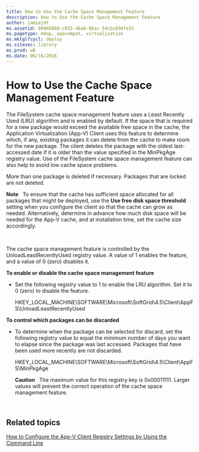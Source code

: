 ```yaml
---
title: How to Use the Cache Space Management Feature
description: How to Use the Cache Space Management Feature
author: jamiejdt
ms.assetid: 60965660-c015-46a8-88ac-54cbc050fe33
ms.pagetype: mdop, appcompat, virtualization
ms.mktglfcycl: deploy
ms.sitesec: library
ms.prod: w8
ms.date: 06/16/2016
---
```



# How to Use the Cache Space Management Feature


The FileSystem cache space management feature uses a Least Recently Used (LRU) algorithm and is enabled by default. If the space that is required for a new package would exceed the available free space in the cache, the Application Virtualization (App-V) Client uses this feature to determine which, if any, existing packages it can delete from the cache to make room for the new package. The client deletes the package with the oldest last-accessed date if it is older than the value specified in the MinPkgAge registry value. Use of the FileSystem cache space management feature can also help to avoid low cache space problems.

More than one package is deleted if necessary. Packages that are locked are not deleted.

**Note**  
To ensure that the cache has sufficient space allocated for all packages that might be deployed, use the **Use free disk space threshold** setting when you configure the client so that the cache can grow as needed. Alternatively, determine in advance how much disk space will be needed for the App-V cache, and at installation time, set the cache size accordingly.

 

The cache space management feature is controlled by the UnloadLeastRecentlyUsed registry value. A value of 1 enables the feature, and a value of 0 (zero) disables it.

**To enable or disable the cache space management feature**

-   Set the following registry value to 1 to enable the LRU algorithm. Set it to 0 (zero) to disable the feature.

    HKEY\_LOCAL\_MACHINE\\SOFTWARE\\Microsoft\\SoftGrid\\4.5\\Client\\AppFS\\UnloadLeastRecentlyUsed

**To control which packages can be discarded**

-   To determine when the package can be selected for discard, set the following registry value to equal the minimum number of days you want to elapse since the package was last accessed. Packages that have been used more recently are not discarded.

    HKEY\_LOCAL\_MACHINE\\SOFTWARE\\Microsoft\\SoftGrid\\4.5\\Client\\AppFS\\MinPkgAge

    **Caution**  
    The maximum value for this registry key is 0x00011111. Larger values will prevent the correct operation of the cache space management feature.

     

## Related topics


[How to Configure the App-V Client Registry Settings by Using the Command Line](how-to-configure-the-app-v-client-registry-settings-by-using-the-command-line.md)

 

 





